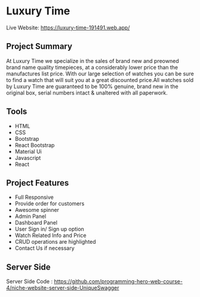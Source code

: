 # Luxury Time

Live Website: https://luxury-time-191491.web.app/

## Project Summary

At Luxury Time we specialize in the sales of brand new and preowned brand name quality timepieces, at a considerably lower price than the manufactures list price. With our large selection of watches you can be sure to find a watch that will suit you at a great discounted price.All watches sold by Luxury Time are guaranteed to be 100% genuine, brand new in the original box, serial numbers intact & unaltered with all paperwork.

## Tools

- HTML
- CSS
- Bootstrap
- React Bootstrap
- Material Ui
- Javascript
- React

## Project Features

- Full Responsive
- Provide order for customers
- Awesome spinner
- Admin Panel
- Dashboard Panel
- User Sign in/ Sign up option
- Watch Related Info and Price
- CRUD operations are highlighted
- Contact Us if necessary

## Server Side

Server Side Code : https://github.com/programming-hero-web-course-4/niche-website-server-side-UniqueSwagger
